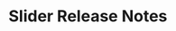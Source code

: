 <!-- Release notes authoring guidelines: http://keepachangelog.com/ -->

# Slider Release Notes

<!-- ## [Unreleased] -->

<!--## [VERSION] - [RELEASE_DATE]-->
